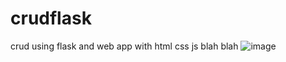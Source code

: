 # crudflask
crud using flask and web app with html css js blah blah
![image](https://user-images.githubusercontent.com/100013837/180604601-a0ab2ac4-d75a-4456-bb20-d48c993a4a55.png)
